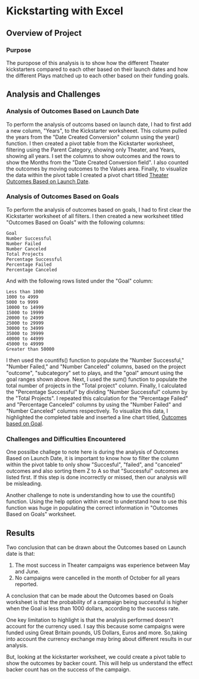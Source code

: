 # Kickstarting with Excel

## Overview of Project

### Purpose

The puropose of this analysis is to show how the different Theater kickstarters compared to each other based on their launch dates and  how the different Plays matched up to each other based on their funding goals.

## Analysis and Challenges

### Analysis of Outcomes Based on Launch Date

To perform the analysis of outcoms based on launch date, I had to first add a new column, "Years", to the Kickstarter worksheeet. This column pulled the years from the "Date Created Conversion" column using the year() function. I then created a pivot table from the Kickstarter worksheet, filtering using the Parent Category, showing only Theater, and Years, showing all years. I set the columns to show outcomes and the rows to show the Months from the "Date Created Conversion field". I also counted the outcomes by moving outcomes to the Values area. Finally, to visualize the data within the pivot table I created a pivot chart titled [Theater Outcomes Based on Launch Date](https://github.com/kellyd7/kickstart-analysis/blob/main/Resources/Theater_Outcomes_vs_Launch.png).

### Analysis of Outcomes Based on Goals

To perform the analysis of outcomes based on goals, I had to first clear the Kickstarter worksheet of all filters. I then created a new worksheet titled "Outcomes Based on Goals" with the following columns:

	Goal
	Number Successful
	Number Failed
	Number Canceled
	Total Projects
	Percentage Successful
	Percentage Failed
	Percentage Canceled

And with the following rows listed under the "Goal" column:

	Less than 1000
	1000 to 4999
	5000 to 9999
	10000 to 14999
	15000 to 19999
	20000 to 24999
	25000 to 29999
	30000 to 34999
	35000 to 39999
	40000 to 44999
	45000 to 49999
	Greater than 50000

I then used the countifs() function to populate the "Number Successful," "Number Failed," and "Number Canceled" columns, based on the project "outcome", "subcategory" set to plays, and the "goal" amount using the goal ranges shown above. Next, I used the sum() function to populate the total number of projects in the "Total project" column. Finally, I calculated the "Percentage Successful" by dividing "Number Successful" column by the "Total Projects". I repeated this calculation for the "Percentage Failed" and "Percentage Canceled" columns by using the "Number Failed" and "Number Canceled" columns respectively. To visualize this data, I highlighted the completed table and inserted a line chart titled, [Outcomes based on Goal](https://github.com/kellyd7/kickstart-analysis/blob/main/Resources/Outcomes_vs_Goals.png).


### Challenges and Difficulties Encountered

One possilbe challege to note here is during the analysis of Outcomes Based on Launch Date, it is important to know how to filter the column within the pivot table to only show "Succesful", "failed", and "canceled" outcomes and also sorting them Z to A so that "Successful" outcomes are listed first. If this step is done incorrectly or missed, then our analysis will be misleading.

Another challenge to note is understanding how to use the countifs() function. Using the help option within excel to understand how to use this function was huge in populating the correct information in "Outcomes Based on Goals" worksheet.


## Results

Two conclusion that can be drawn about the Outcomes based on Launch date is that: 

1.	The most success in Theater campaigns was experience between May and June.
2.	No campaigns were cancelled in the month of October for all years reported.

A conclusion that can be made about the Outcomes based on Goals worksheet is that the probability of a campaign being successful is higher when the Goal is less than 1000 dollars, according to the success rate.

One key limitation to highlight is that the analysis performed doesn't account for the currency used. I say this because some campaigns were funded using Great Britain pounds, US Dollars, Euros and more. So,taking into account the currency exchange may bring about different results in our analysis. 

But, looking at the kickstarter worksheet, we could create a pivot table to show the outcomes by backer count. This will help us understand the effect backer count has on the success of the campaign.

